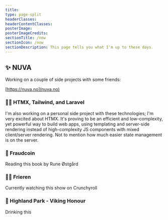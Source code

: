 ```yaml
---
title:
type: page-split
headerClasses:
headerContentClasses:
posterImage:
posterImageCredits:
sectionTitle: /now
sectionIcon: /now
sectionDescription: This page tells you what I'm up to these days.
---
```


## ✨ NUVA

Working on a couple of side projects with some friends:

[https://nuva.no](nuva.no)

### 👨‍💻 HTMX, Tailwind, and Laravel

I'm also working on a personal side project with these technologies; I'm very excited about HTMX. It's proving to be an efficient and low-complexity, yet powerful way to build web apps, using templating and server-side rendering instead of high-complexity JS components with mixed client/server rendering. Not to mention how much easier state management is on the server.

### 📖 Fraudcoin

Reading this book by Rune Østgård

### 🧙‍♀️ Frieren

Currently watching this show on Crunchyroll

### 🥃 Highland Park - Viking Honour

Drinking this
